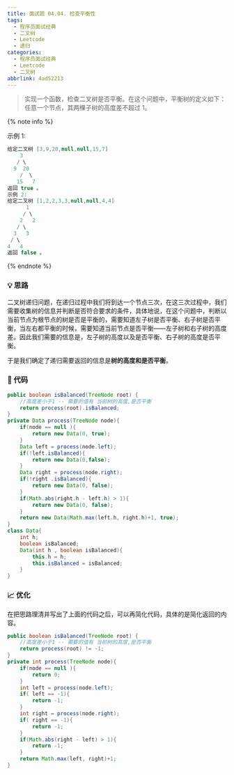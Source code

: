 ```yaml
---
title: 面试题 04.04. 检查平衡性
tags:
  - 程序员面试经典
  - 二叉树
  - Leetcode
  - 递归
categories:
  - 程序员面试经典
  - Leetcode
  - 二叉树
abbrlink: 4ad52213
---
```


> 实现一个函数，检查二叉树是否平衡。在这个问题中，平衡树的定义如下：任意一个节点，其两棵子树的高度差不超过 1。
>

<!-- more -->

{% note info %}

示例 1:

```java
给定二叉树 [3,9,20,null,null,15,7]
    3
   / \
  9  20
    /  \
   15   7
返回 true 。
示例 2:
给定二叉树 [1,2,2,3,3,null,null,4,4]
      1
     / \
    2   2
   / \
  3   3
 / \
4   4
返回 false 。
```

{% endnote %}



### 💡 思路

二叉树递归问题，在递归过程中我们将到达一个节点三次，在这三次过程中，我们需要收集树的信息并判断是否符合要求的条件，具体地说，在这个问题中，判断以当前节点为根节点的树是否是平衡的，需要知道左子树是否平衡、右子树是否平衡，当左右都平衡的时候，需要知道当前节点是否平衡——左子树和右子树的高度差。因此我们需要的信息是，左子树的高度以及是否平衡、右子树的高度是否平衡。

于是我们确定了递归需要返回的信息是**树的高度和是否平衡**。

### 🧾 代码

```java
public boolean isBalanced(TreeNode root) {
    //高度差小于1 -- 需要的值有 当前树的高度,是否平衡
    return process(root).isBalanced;
}
private Data process(TreeNode node){
    if(node == null ){
        return new Data(0, true);
    }
    Data left = process(node.left);
    if(!left.isBalanced){
        return new Data(0,false);
    }
    Data right = process(node.right);
    if(!right .isBalanced){
        return new Data(0, false);
    }
    if(Math.abs(right.h - left.h) > 1){
        return new Data(0, false);
    }
    return new Data(Math.max(left.h, right.h)+1, true);
}
class Data{
    int h;
    boolean isBalanced;
    Data(int h , boolean isBalanced){
        this.h = h;
        this.isBalanced = isBalanced;
    }
}
```

### 📈 优化

在把思路理清并写出了上面的代码之后，可以再简化代码，具体的是简化返回的内容。

```java
public boolean isBalanced(TreeNode root) {
    //高度差小于1 -- 需要的值有 当前树的高度,是否平衡
    return process(root) != -1;
}
private int process(TreeNode node){
    if(node == null ){
        return 0;
    }
    int left = process(node.left);
    if( left == -1){
        return -1;
    }
    int right = process(node.right);
    if( right == -1){
        return -1;
    }
    if(Math.abs(right - left) > 1){
        return -1;
    }
    return Math.max(left, right)+1;
}
```

